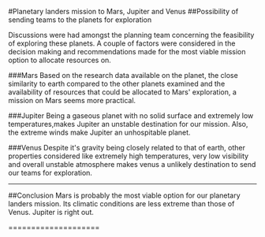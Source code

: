 #Planetary landers mission to Mars, Jupiter and Venus
##Possibility of sending teams to the planets for exploration

Discussions were had amongst the planning team concerning the feasibility of exploring these planets. A couple of factors were
considered in the decision making and recommendations made for the most viable mission option to allocate resources on.


###Mars
Based on the research data available on the planet, the close similarity to earth compared to the other planets examined and the 
availability of resources that could be allocated to Mars' exploration, a mission on Mars seems more practical.

###Jupiter
Being a  gaseous planet with no solid surface and extremely low temperatures,makes Jupiter an unstable destination for our mission.
Also, the extreme winds make Jupiter an unhospitable planet.

###Venus
Despite it's gravity being closely related to that of earth, other properties considered like extremely high temperatures, very
low visibility and overall unstable atmosphere makes venus a unlikely destination to send our teams for exploration.
___________________
 
##Conclusion
Mars is probably the most viable option for our planetary landers mission.
Its climatic conditions are less extreme than those of Venus.
Jupiter is right out. 

====================
